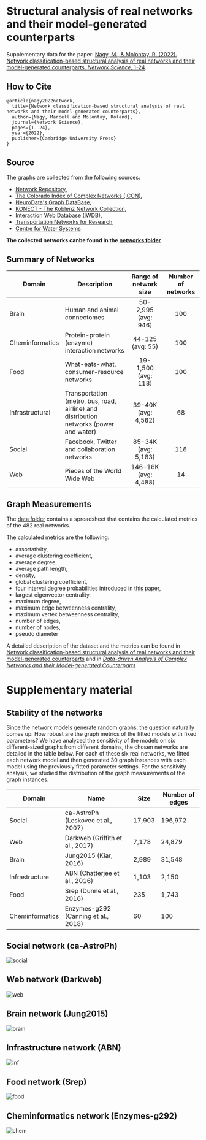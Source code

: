 # Structural analysis of real networks and their model-generated counterparts
Supplementary data for the paper: [Nagy, M., & Molontay, R. (2022). Network classification-based structural analysis of real networks and their model-generated counterparts. *Network Science*, 1-24](https://www.cambridge.org/core/journals/network-science/article/abs/network-classificationbased-structural-analysis-of-real-networks-and-their-modelgenerated-counterparts/44C79234EAF40C5F02A340E15CD8F638).
## How to Cite
```
@article{nagy2022network,
  title={Network classification-based structural analysis of real networks and their model-generated counterparts},
  author={Nagy, Marcell and Molontay, Roland},
  journal={Network Science},
  pages={1--24},
  year={2022},
  publisher={Cambridge University Press}
}

```


## Source
The graphs are collected from the following sources: 
* [Network Repository](http://networkrepository.com), 
* [The Colorado Index of Complex Networks (ICON)](http://networkrepository.com), 
* [NeuroData's Graph DataBase](http://openconnecto.me/graph-services/download/), 
* [KONECT - The Koblenz Network Collection](http://konect.uni-koblenz.de/), 
* [Interaction Web Database (IWDB)](https://www.nceas.ucsb.edu/interactionweb/resources.html), 
* [Transportation Networks for Research](https://github.com/bstabler/TransportationNetworks),
* [Centre for Water Systems](http://emps.exeter.ac.uk/engineering/research/cws/resources/benchmarks/)


__The collected networks canbe found in the [networks folder](./networks)__

## Summary of Networks


| Domain | Description | Range of network size | Number of networks |
|-----------------|--------------------------------------------------------------|:---------------------------------------:|:--------------:|
| Brain | Human and animal connectomes | 50-2,995 <br> (avg: 946) | 100 |
| Cheminformatics | Protein-protein (enzyme) interaction networks | 44-125 <br> (avg: 55) | 100 |
| Food | What-eats-what, consumer-resource networks | 19-1,500 <br> (avg: 118) | 100 |
| Infrastructural | Transportation (metro, bus, road, airline) and distribution networks (power and water) | 39-40K <br> (avg: 4,562) | 68 |
| Social | Facebook, Twitter and collaboration networks | 85-34K <br> (avg: 5,183) | 118 |
| Web | Pieces of the World Wide Web | 146-16K <br> (avg: 4,488) | 14 |



## Graph Measurements
The [data folder](./data) contains a spreadsheet that contains the calculated metrics of the 482 real networks. 

The calculated metrics are the following:
- assortativity, 
- average clustering coefficient, 
- average degree, 
- average path length, 
- density, 
- global clustering coefficient, 
- four interval degree probabilities introduced in [this paper](https://ieeexplore.ieee.org/abstract/document/7000748),
- largest eigenvector centrality, 
- maximum degree, 
- maximum edge betweenness centrality,
- maximum vertex betweenness centrality,
- number of edges,
- number of nodes, 
- pseudo diameter

A detailed description of the dataset and the metrics can be found in [Network classification-based structural analysis of real networks and their model-generated counterparts](https://www.cambridge.org/core/journals/network-science/article/abs/network-classificationbased-structural-analysis-of-real-networks-and-their-modelgenerated-counterparts/44C79234EAF40C5F02A340E15CD8F638) and in [*Data-driven Analysis of Complex Networks and their Model-generated Counterparts*](https://arxiv.org/abs/1810.08498)


# Supplementary material

## Stability of the networks 

Since the network models generate random graphs, the question naturally comes up: How robust are the graph metrics of the fitted models with fixed parameters?
We have analyzed the sensitivity of the models on six different-sized graphs from different domains, the chosen networks are detailed in the table below.  For each of these six real networks, we fitted each network model and then generated 30 graph instances with each model using the previously fitted parameter settings. For the sensitivity analysis, we studied the distribution of the graph measurements of the graph instances.


| Domain           | Name                                 | Size   | Number of edges |
|------------------|--------------------------------------|--------|-----------------|
| Social           | ca-AstroPh (Leskovec et al., 2007)   | 17,903 | 196,972         |
| Web              | Darkweb (Griffith et al., 2017)      | 7,178  | 24,879          |
| Brain            | Jung2015 (Kiar, 2016)                | 2,989  | 31,548          |
| Infrastructure   | ABN (Chatterjee et al., 2016)        | 1,103  | 2,150           |
| Food             | Srep (Dunne et al., 2016)            | 235    | 1,743           |
| Cheminformatics  | Enzymes-g292 (Canning et al., 2018)  | 60     | 100             |

## Social network (ca-AstroPh)
![social](./suplementary/stability_soc.png)

## Web network (Darkweb)
![web](./suplementary/stabilitiy_web.png)

## Brain network (Jung2015)
![brain](./suplementary/stability_brain.png)

## Infrastructure network (ABN)
![inf](./suplementary/stability_inf.png)

## Food network (Srep)
![food](./suplementary/stability_food.png)

## Cheminformatics network (Enzymes-g292)
![chem](./suplementary/stability_chem.png)

